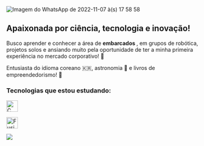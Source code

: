 ![Imagem do WhatsApp de 2022-11-07 à(s) 17 58 58](https://user-images.githubusercontent.com/108701893/200418530-060ddbc0-a846-4cff-979d-c5fe20dcd303.jpg)

## Apaixonada por ciência, tecnologia e inovação! ##

Busco aprender e conhecer a área de <b>embarcados </b>, em grupos de robótica, projetos solos e ansiando muito pela oportunidade de ter a minha primeira experiência no mercado corporativo! :dizzy:

Entusiasta do idioma coreano 🇰🇷, astronomia 🌠 e livros de empreendedorismo! :rocket:


### Tecnologias que estou estudando:
<p align="left">
  <!-- Linguagem C -->
  <img src="https://cdn.jsdelivr.net/gh/devicons/devicon/icons/c/c-original.svg" 
       alt="C" width="30" height="30"/>
       
  <!-- Fusion 360 -->
  <img src="https://cdn.jsdelivr.net/gh/devicons/devicon/icons/autodesk/autodesk-original.svg" 
       alt="Fusion 360" width="30" height="30"/>
</p>


          

<a href ="https://www.linkedin.com/in/jaiane-almeida/" target="_blank"><img src="https://img.shields.io/badge/LinkedIn-0077B5?style=for-the-badge&logo=linkedin&logoColor=white">
            



 



<!---
jaiane-almeida/jaiane-almeida is a ✨ special ✨ repository because its `README.md` (this file) appears on your GitHub profile.
You can click the Preview link to take a look at your changes.
--->
